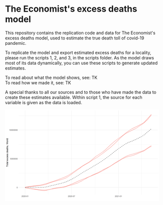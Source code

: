 # The Economist's excess deaths model 
This repository contains the replication code and data for The Economist's excess deaths model, used to estimate the true death toll of covid-19 pandemic.  

  
  
To replicate the model and export estimated excess deaths for a locality, please run the scripts 1, 2, and 3, in the scripts folder. As the model draws most of its data dynamically, you can use these scripts to generate updated estimates.
  

To read about what the model shows, see: TK   
To read how we made it, see: TK   

  
A special thanks to all our sources and to those who have made the data to create these estimates available. Within script 1, the source for each variable is given as the data is loaded. 

![](global_excess_deaths.png "Estimated cumulative excess deaths, Jan 1st 2020-May 10th, 2021")

